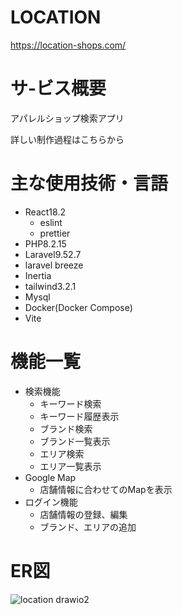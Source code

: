 # LOCATION
https://location-shops.com/

# サ-ビス概要
アパレルショップ検索アプリ
<p><a>詳しい制作過程はこちらから</a></p>

# 主な使用技術・言語
- React18.2
  - eslint
  - prettier
- PHP8.2.15
- Laravel9.52.7
 - laravel breeze
- Inertia
- tailwind3.2.1
- Mysql
- Docker(Docker Compose)
- Vite

# 機能一覧
- 検索機能
  - キーワード検索
  - キーワード履歴表示
  - ブランド検索
  - ブランド一覧表示
  - エリア検索
  - エリア一覧表示
- Google Map
  - 店舗情報に合わせてのMapを表示
- ログイン機能
  - 店舗情報の登録、編集
  - ブランド、エリアの追加
 
# ER図
![location drawio2](https://github.com/morishima06/brand-search/assets/91010416/1940c920-15ff-4633-8f4f-cf9579b79e2f)
